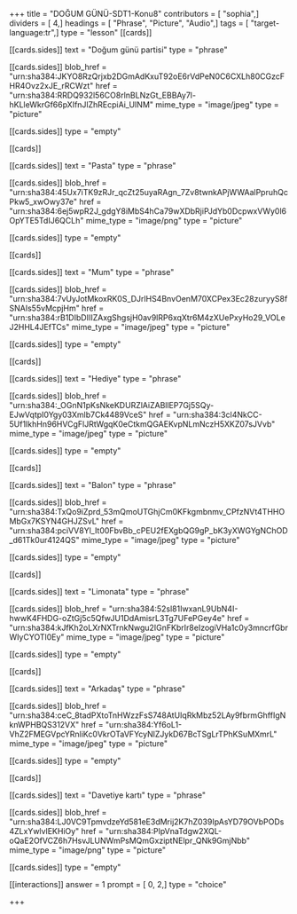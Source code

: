 +++
title = "DOĞUM GÜNÜ-SDT1-Konu8"
contributors = [ "sophia",]
dividers = [ 4,]
headings = [ "Phrase", "Picture", "Audio",]
tags = [ "target-language:tr",]
type = "lesson"
[[cards]]

[[cards.sides]]
text = "Doğum günü partisi"
type = "phrase"

[[cards.sides]]
blob_href = "urn:sha384:JKYO8RzQrjxb2DGmAdKxuT92oE6rVdPeN0C6CXLh80CGzcFHR4Ovz2xJE_rRCWzt"
href = "urn:sha384:RRDQ932l56CO8rlnBLNzGt_EBBAy7l-hKLleWkrGf66pXIfnJlZhREcpiAi_UINM"
mime_type = "image/jpeg"
type = "picture"

[[cards.sides]]
type = "empty"

[[cards]]

[[cards.sides]]
text = "Pasta"
type = "phrase"

[[cards.sides]]
blob_href = "urn:sha384:45Ux7iTK9zRJr_qcZt25uyaRAgn_7Zv8twnkAPjWWAalPpruhQcPkw5_xwOwy37e"
href = "urn:sha384:6ej5wpR2J_gdgY8iMbS4hCa79wXDbRjiPJdYb0DcpwxVWy0l6OpYTE5TdIJ6QCLh"
mime_type = "image/png"
type = "picture"

[[cards.sides]]
type = "empty"

[[cards]]

[[cards.sides]]
text = "Mum"
type = "phrase"

[[cards.sides]]
blob_href = "urn:sha384:7vUyJotMkoxRK0S_DJrlHS4BnvOenM70XCPex3Ec28zuryyS8fSNAIs55vMcpjHm"
href = "urn:sha384:rB1DIbDIIIZAxgShgsjH0av9lRP6xqXtr6M4zXUePxyHo29_VOLeJ2HHL4JEfTCs"
mime_type = "image/jpeg"
type = "picture"

[[cards.sides]]
type = "empty"

[[cards]]

[[cards.sides]]
text = "Hediye"
type = "phrase"

[[cards.sides]]
blob_href = "urn:sha384:_OGnN1pKsNkeKDURZlAiZABllEP7Gj5SQy-EJwVqtpI0Ygy03Xmlb7Ck4489VceS"
href = "urn:sha384:3cl4NkCC-5Uf1IkhHn96HVCgFlJRtWgqK0eCtkmQGAEKvpNLmNczH5XKZ07sJVvb"
mime_type = "image/jpeg"
type = "picture"

[[cards.sides]]
type = "empty"

[[cards]]

[[cards.sides]]
text = "Balon"
type = "phrase"

[[cards.sides]]
blob_href = "urn:sha384:TxQo9iZprd_53mQmoUTGhjCm0KFkgmbnmv_CPfzNVt4THHOMbGx7KSYN4GHJZSvL"
href = "urn:sha384:pciVV8Yl_It00FbvBb_cPEU2fEXgbQG9gP_bK3yXWGYgNChOD_d61Tk0ur4124QS"
mime_type = "image/jpeg"
type = "picture"

[[cards.sides]]
type = "empty"

[[cards]]

[[cards.sides]]
text = "Limonata"
type = "phrase"

[[cards.sides]]
blob_href = "urn:sha384:52sl81IwxanL9UbN4I-hwwK4FHDG-oZtGj5c5QfwJU1DdAmisrL3Tg7UFePGey4e"
href = "urn:sha384:kJfKh2oLXrNXTrnkNwgu2IGnFKbrIr8eIzogiVHa1c0y3mncrfGbrWIyCYOTl0Ey"
mime_type = "image/jpeg"
type = "picture"

[[cards.sides]]
type = "empty"

[[cards]]

[[cards.sides]]
text = "Arkadaş"
type = "phrase"

[[cards.sides]]
blob_href = "urn:sha384:ceC_8tadPXtoTnHWzzFsS748AtUIqRkMbz52LAy9fbrmGhffIgNknWPHBQS312VX"
href = "urn:sha384:Yf6oL1-VhZ2FMEGVpcYRnliKc0VkrOTaVFYcyNlZJykD67BcTSgLrTPhKSuMXmrL"
mime_type = "image/jpeg"
type = "picture"

[[cards.sides]]
type = "empty"

[[cards]]

[[cards.sides]]
text = "Davetiye kartı"
type = "phrase"

[[cards.sides]]
blob_href = "urn:sha384:LJ0VC9TpmvdzeYd581eE3dMrij2K7hZ039IpAsYD79OVbPODs4ZLxYwlvlEKHiOy"
href = "urn:sha384:PlpVnaTdgw2XQL-oQaE2OfVCZ6h7HsvJLUNWmPsMQmGxziptNElpr_QNk9GmjNbb"
mime_type = "image/png"
type = "picture"

[[cards.sides]]
type = "empty"

[[interactions]]
answer = 1
prompt = [ 0, 2,]
type = "choice"

+++
